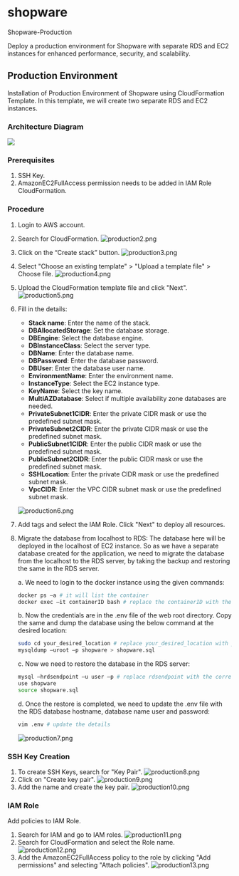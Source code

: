 # shopware

Shopware-Production

Deploy a production environment for Shopware with separate RDS and EC2 instances for enhanced performance, security, and scalability. 

## Production Environment
Installation of Production Environment of Shopware using CloudFormation Template. In this template, we will create two separate RDS and EC2 instances. 

### Architecture Diagram
<img align="center" src="https://github.com/wagento/shopware/blob/main/images/Production1.jpg">

### Prerequisites 

1. SSH Key. 
2. AmazonEC2FullAccess permission needs to be added in IAM Role CloudFormation. 

### Procedure 

1. Login to AWS account. 
2. Search for CloudFormation. 
   ![production2.png](https://github.com/wagento/shopware/blob/main/images/production2.png)
3. Click on the “Create stack” button. 
   ![production3.png](https://github.com/wagento/shopware/blob/main/images/production3.png)
4. Select "Choose an existing template" > "Upload a template file" > Choose file.
   ![production4.png](https://github.com/wagento/shopware/blob/main/images/production4.png)
5. Upload the CloudFormation template file and click "Next". 
   ![production5.png](https://github.com/wagento/shopware/blob/main/images/production5.png)
6. Fill in the details: 

   - **Stack name**: Enter the name of the stack. 
   - **DBAllocatedStorage**: Set the database storage. 
   - **DBEngine**: Select the database engine. 
   - **DBInstanceClass**: Select the server type. 
   - **DBName**: Enter the database name. 
   - **DBPassword**: Enter the database password. 
   - **DBUser**: Enter the database user name. 
   - **EnvironmentName**: Enter the environment name. 
   - **InstanceType**: Select the EC2 instance type. 
   - **KeyName**: Select the key name. 
   - **MultiAZDatabase**: Select if multiple availability zone databases are needed. 
   - **PrivateSubnet1CIDR**: Enter the private CIDR mask or use the predefined subnet mask. 
   - **PrivateSubnet2CIDR**: Enter the private CIDR mask or use the predefined subnet mask. 
   - **PublicSubnet1CIDR**: Enter the public CIDR mask or use the predefined subnet mask. 
   - **PublicSubnet2CIDR**: Enter the public CIDR mask or use the predefined subnet mask. 
   - **SSHLocation**: Enter the private CIDR mask or use the predefined subnet mask. 
   - **VpcCIDR**: Enter the VPC CIDR subnet mask or use the predefined subnet mask. 

   ![production6.png](https://github.com/wagento/shopware/blob/main/images/production6.png)
   
7. Add tags and select the IAM Role. Click "Next" to deploy all resources. 

8. Migrate the database from localhost to RDS: 
   The database here will be deployed in the localhost of EC2 instance. So as we have a separate database created for the application, we need to migrate the database from the localhost to the RDS server, by taking the backup and restoring the same in the RDS server. 

   a. We need to login to the docker instance using the given commands: 
      ```bash
      docker ps –a # it will list the container 
      docker exec –it containerID bash # replace the containerID with the real container ID
      ```
      
   b. Now the credentials are in the .env file of the web root directory. Copy the same and dump the database using the below command at the desired location:
      ```bash
      sudo cd your_desired_location # replace your_desired_location with proper path 
      mysqldump –uroot –p shopware > shopware.sql
      ```
      
   c. Now we need to restore the database in the RDS server:
      ```bash
      mysql –hrdsendpoint –u user –p # replace rdsendpoint with the correct details and user with the correct user name
      use shopware 
      source shopware.sql
      ```
      
   d. Once the restore is completed, we need to update the .env file with the RDS database hostname, database name user and password:
      ```bash
      vim .env # update the details
      ```

   ![production7.png](https://github.com/wagento/shopware/blob/main/images/production7.png)

### SSH Key Creation

1. To create SSH Keys, search for "Key Pair". 
   ![production8.png](https://github.com/wagento/shopware/blob/main/images/production8.png)
2. Click on "Create key pair". 
   ![production9.png](https://github.com/wagento/shopware/blob/main/images/production9.png)
3. Add the name and create the key pair. 
   ![production10.png](https://github.com/wagento/shopware/blob/main/images/production10.png)

### IAM Role

Add policies to IAM Role.

1. Search for IAM and go to IAM roles.
   ![production11.png](https://github.com/wagento/shopware/blob/main/images/production11.png)
2. Search for CloudFormation and select the Role name. 
   ![production12.png](https://github.com/wagento/shopware/blob/main/images/production12.png)
3. Add the AmazonEC2FullAccess policy to the role by clicking "Add permissions" and selecting "Attach policies".
   ![production13.png](https://github.com/wagento/shopware/blob/main/images/production13.png)
